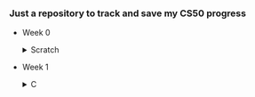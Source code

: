 ### Just a repository to track and save my CS50 progress

- Week 0
  <details>
    <summary>Scratch</summary>
    Just a simple baseball game where a batter (you) has to hit the ball to the catcher, which is moving across the screen.  
    You have to time it right and press the spacebar to hit the bat to send the ball to the catcher.  
    If the catcher catches it, a celebration sound will play, and the score will increase by one.  
    
    - [Scratch file](https://github.com/LinThitHtwe/cs50/blob/main/Week%200/Scratch/Baseball_Scratch_cs50.sb3)  
    - [Scratch Url](https://scratch.mit.edu/projects/1100987151/)
  </details>

- Week 1
  <details>
    <summary>C</summary>

    - [world](https://github.com/LinThitHtwe/cs50/blob/main/Week%201/C/world/hello.c)
    - [me](https://github.com/LinThitHtwe/cs50/blob/main/Week%201/C/me/hello.c)
    - [Mario-less](https://github.com/LinThitHtwe/cs50/blob/main/Week%201/C/mario-less/mario.c)  
    - [Mario-more](https://github.com/LinThitHtwe/cs50/blob/main/Week%201/C/mario-more/mario.c)
    - [Cash](https://github.com/LinThitHtwe/cs50/blob/main/Week%201/C/cash/cash.c)

  </details>
